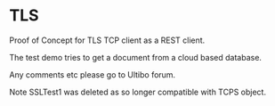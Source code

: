 # TLS
Proof of Concept for TLS TCP client as a REST client.

The test demo tries to get a document from a cloud based database.

Any comments etc please go to Ultibo forum.

Note SSLTest1 was deleted as so longer compatible with TCPS object.



